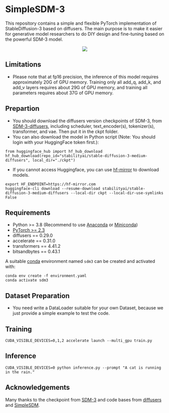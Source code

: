 # SimpleSDM-3
This repository contains a simple and flexible PyTorch implementation of StableDiffusion-3 based on diffusers.
The main purpose is to make it easier for generative model researchers to do DIY design and fine-tuning based on the powerful SDM-3 model.

<div align="center">
   <img src="example/example.png">
</div>

## Limitations
- Please note that at fp16 precision, the inference of this model requires approximately 20G of GPU memory. Training only all add_q, add_k, and add_v layers requires about 29G of GPU memory, and training all parameters requires about 37G of GPU memory.

## Prepartion
- You should download the diffusers version checkpoints of SDM-3, from [SDM-3-diffusers](https://huggingface.co/stabilityai/stable-diffusion-3-medium-diffusers), including scheduler, text_encoder(s), tokenizer(s), transformer, and vae. Then put it in the ckpt folder.
- You can also download the model in Python script (Note: You should login with your HuggingFace token first.):

```
from huggingface_hub import hf_hub_download
hf_hub_download(repo_id="stabilityai/stable-diffusion-3-medium-diffusers", local_dir="./ckpt")
```

- If you cannot access Huggingface, you can use [hf-mirror](https://hf-mirror.com/) to download models.

```
export HF_ENDPOINT=https://hf-mirror.com
huggingface-cli download --resume-download stabilityai/stable-diffusion-3-medium-diffusers --local-dir ckpt --local-dir-use-symlinks False
```

## Requirements
- Python >= 3.8 (Recommend to use [Anaconda](https://www.anaconda.com/download/#linux) or [Miniconda](https://docs.conda.io/en/latest/miniconda.html))
- [PyTorch >= 2.3](https://pytorch.org/)
- diffusers == 0.29.0
- accelerate == 0.31.0
- transformers == 4.41.2
- bitsandbytes == 0.43.1

A suitable [conda](https://conda.io/) environment named `sdm3` can be created
and activated with:

```
conda env create -f environment.yaml
conda activate sdm3
```

## Dataset Preparation
- You need write a DataLoader suitable for your own Dataset, because we just provide a simple example to test the code.

## Training
```
CUDA_VISIBLE_DEVICES=0,1,2 accelerate launch --multi_gpu train.py
```

## Inference
```
CUDA_VISIBLE_DEVICES=0 python inference.py --prompt "A cat is running in the rain."
```

## Acknowledgements
Many thanks to the checkpoint from [SDM-3](https://huggingface.co/stabilityai/stable-diffusion-3-medium/) and code bases from [diffusers](https://github.com/huggingface/diffusers/) and [SimpleSDM](https://github.com/haoningwu3639/SimpleSDM/).
